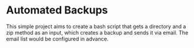 # Automated Backups

This simple project aims to create a bash script that gets a directory and a zip method as an input, which creates a backup and sends it via email.
The email list would be configured in advance.
